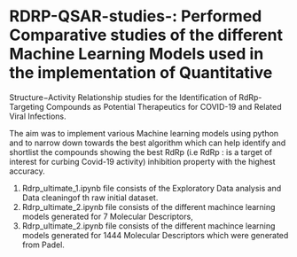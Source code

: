 # RDRP-QSAR-studies-: Performed Comparative studies of the different Machine Learning Models used in the implementation of Quantitative
Structure−Activity Relationship studies for the Identification of RdRp-Targeting Compounds as Potential Therapeutics for COVID-19
and Related Viral Infections. 

The aim was to implement various Machine learning models using python and to narrow down towards the best algorithm which can help
identify and shortlist the compounds showing the best RdRp (i.e RdRp : is a target of interest for curbing Covid-19 activity) inhibition
property with the highest accuracy. 

1. Rdrp_ultimate_1.ipynb file consists of the Exploratory Data analysis and Data cleaningof th raw initial dataset.
2. Rdrp_ultimate_2.ipynb file consists of the different machince learning models generated for 7 Molecular Descriptors,
3. Rdrp_ultimate_2.ipynb file consists of the different machince learning models generated for 1444 Molecular Descriptors which were generated from Padel.
